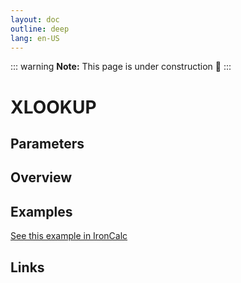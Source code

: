 ```yaml
---
layout: doc
outline: deep
lang: en-US
---
```


::: warning
**Note:** This page is under construction 🚧
:::

# XLOOKUP

## Parameters

## Overview

## Examples

[See this example in IronCalc](https://app.ironcalc.com/?filename=xlookup)

## Links